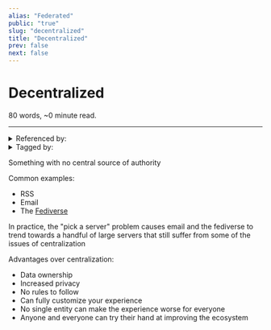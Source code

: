 ```yaml
---
alias: "Federated"
public: "true"
slug: "decentralized"
title: "Decentralized"
prev: false
next: false
---
```

<script setup>
import { data } from '../../git.data.ts';
import { useData } from 'vitepress';
const pageData = useData();
</script>
<h1 class="p-name">Decentralized</h1>
<p>80 words, ~0 minute read. <span v-html="data[`site/${pageData.page.value.relativePath}`]" /></p>
<hr/>

<details><summary>Referenced by:</summary><a href="/garden/commune/index.md">Commune</a><a href="/garden/fedi-v2/index.md">Fedi v2</a><a href="/garden/matrix/index.md">Matrix</a><a href="/garden/social-media/index.md">Social Media</a></details>

<details><summary>Tagged by:</summary><a href="/garden/activitypub/index.md">ActivityPub</a><a href="/garden/atproto/index.md">ATProto</a><a href="/garden/federated-identity/index.md">Federated Identity</a><a href="/garden/fediverse/index.md">Fediverse</a><a href="/garden/nostr/index.md">Nostr</a></details>

Something with no central source of authority

Common examples:
- RSS
- Email
- The [Fediverse](/garden/fediverse/index.md)

In practice, the "pick a server" problem causes email and the fediverse to trend towards a handful of large servers that still suffer from some of the issues of centralization

Advantages over centralization:
- Data ownership
- Increased privacy
- No rules to follow
- Can fully customize your experience
- No single entity can make the experience worse for everyone
- Anyone and everyone can try their hand at improving the ecosystem